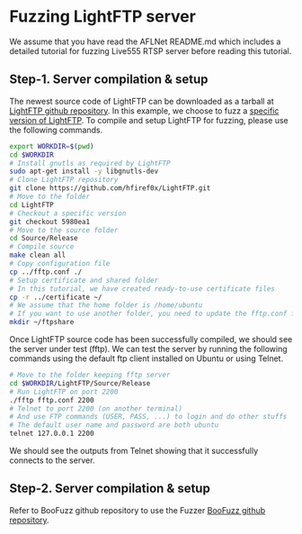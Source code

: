 # Fuzzing LightFTP server

We assume that you have read the AFLNet README.md which includes a detailed tutorial for fuzzing Live555 RTSP server before reading this tutorial.

## Step-1. Server compilation & setup

The newest source code of LightFTP can be downloaded as a tarball at [LightFTP github repository](https://github.com/hfiref0x/LightFTP). In this example, we choose to fuzz a [specific version of LightFTP](https://github.com/hfiref0x/LightFTP/commit/5980ea1a0ee0e5c3015275f93445626f8c25c83a). To compile and setup LightFTP for fuzzing, please use the following commands.

```bash
export WORKDIR=$(pwd)
cd $WORKDIR
# Install gnutls as required by LightFTP
sudo apt-get install -y libgnutls-dev
# Clone LightFTP repository
git clone https://github.com/hfiref0x/LightFTP.git
# Move to the folder
cd LightFTP
# Checkout a specific version
git checkout 5980ea1
# Move to the source folder
cd Source/Release
# Compile source 
make clean all
# Copy configuration file
cp ../fftp.conf ./
# Setup certificate and shared folder
# In this tutorial, we have created ready-to-use certificate files
cp -r ../certificate ~/
# We assume that the home folder is /home/ubuntu
# If you want to use another folder, you need to update the fftp.conf file accordingly
mkdir ~/ftpshare
```

Once LightFTP source code has been successfully compiled, we should see the server under test (fftp). We can test the server by running the following commands using the default ftp client installed on Ubuntu or using Telnet.

```bash
# Move to the folder keeping fftp server
cd $WORKDIR/LightFTP/Source/Release
# Run LightFTP on port 2200
./fftp fftp.conf 2200
# Telnet to port 2200 (on another terminal)
# And use FTP commands (USER, PASS, ...) to login and do other stuffs
# The default user name and password are both ubuntu
telnet 127.0.0.1 2200
```

We should see the outputs from Telnet showing that it successfully connects to the server.

## Step-2. Server compilation & setup
Refer to BooFuzz github repository to use the Fuzzer [BooFuzz github repository](https://github.com/jtpereyda/boofuzz).
